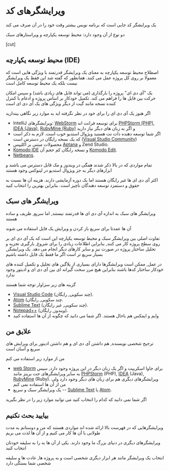 # ویرایشگرهای کد

یک ویرایشگر کد جایی است که برنامه نویس بیشتر وقت خود را در آن صرف می کند

دو نوع از آن وجود دارد: محیط توسعه یکپارچه و ویراستارهای سبک

[cut]

## محیط توسعه یکپارچه (IDE)

اصطلاح محیط توسعه یکپارچه به معنای یک ویرایشگر قدرتمند با ویژگی هایی است که معمولا بر روی کل پروژه عمل می کنند. همانطور که گفته شد این فقط یک ویرایشگر نیست بلکه یک محیط توسعه کامل است

یک "آی دی ای" پروژه را بارگذاری (می تواند فایل های زیادی باشد) و سپس امکان حرکت بین فایل ها را فراهم می کند. تکمیل خودکار بر اساس پروژه و ادغام با کنترل کننده نسخه مانند گیت از دیگر ویژگی های یک آی دی ای است

اگر هنوز یک آی دی ای را برای خود در نظر نگرفته اید به موارد زیر نگاهی بیندازید

- IntelliJ ویرایشگرهای: [WebStorm](http://www.jetbrains.com/webstorm/) برای توسعه فرانت اند [PHPStorm (PHP)](http://www.jetbrains.com/phpstorm/), [IDEA (Java)](http://www.jetbrains.com/idea/), [RubyMine (Ruby)](http://www.jetbrains.com/ruby/) و اگر به زبان های دیگر نیاز دارید
- اگر شما توسعه دهنده دات نت هستید ویژوال استدیو خوب است. لازم به ذکر است که یک نسخه رایگان در دسترس است ([Visual Studio Community](https://www.visualstudio.com/vs/community/))
- محصولات مبتنی بر اکلیپس [Aptana](http://www.aptana.com/) و Zend Studio.
- [Komodo IDE](http://www.activestate.com/komodo-ide) و نسخه رایگان کم حجم آن [Komodo Edit](http://www.activestate.com/komodo-edit).
- [Netbeans](http://netbeans.org/).

تمام مواردی که در بالا ذکر شدند همگی در ویندوز و مک قابل دسترس می باشند و ابزارهای دیگر به جز ویژوال استدیو در لینوکس وجود هستند

اکثر آی دی ای ها غیر رایگان هستند اما یک دوره آزمایشی دارند. هزینه آن ها نسبت به حقوق و دستمزد توسعه دهندگان ناچیز است. بنابراین بهترین را انتخاب کنید

## ویرایشگر های سبک

ویرایشگر های سبک به اندازه آی دی ای ها قدرتمند نیستند, اما سریع, ظریف و ساده هستند

آن ها عمدتا برای سریع باز کردن و ویرایش یک فایل استفاده می شوند

تفاوت اصلی بین ویرایشگر سبک و محیط توسعه یکپارچه این است که یک آی دی ای بر روی سطح پروژه کار می کنند, بنابراین اطلاعات زیادی را برای شروع, بارگیری تجزیه و تحلیل ساختار پروژه در صورت نیز و سایر کارهای دیگر انجام می دهد. یک ویرایشگر, بسیار سریع تر است اگر ما فقط یک فایل داشته باشیم

در عمل, ممکن است ویرایشگرها دارای بسیاری از پلاگین های تحلیل و تکمیل کننده های خودکار ساختار کدها باشند بنابراین هیچ مرز سخت گیرانه ای بین آی دی ای و ادیتور وجود ندارد

گزینه های زیر سزاوار توجه شما هستند

- [Visual Studio Code](https://code.visualstudio.com/) (چند سکویی, رایگان).
- [Atom](https://atom.io/) (چند سکویی, رایگان.
- [Sublime Text](http://www.sublimetext.com) (چند سکویی, غیر رایگان).
- [Notepad++](https://notepad-plus-plus.org/) (ویندوز, رایگان).
- وایم و ایمکس هم باحال هستند. اگر شما می دانید که چگونه از آن ها استفاده کنید

## علایق من

ترجیح شخصی نویسنده, هم داشتن آی دی ای و هم داشتن ادیتور برای ویرایش های سریع و آسان است

من از موارد زیر استفاده می کنم

- [web Storm](http://www.jetbrains.com/webstorm/) برای جاوا اسکریپت و اگر یک زبان دیگر در این پروژه وجود دارد, سپس به سایر ویرایشگرهای جت برینز مانند [PHPStorm](http://www.jetbrains.com/phpstorm/) (PHP), [IDEA](http://www.jetbrains.com/idea/) (Java), [RubyMine](http://www.jetbrains.com/ruby/) (Ruby). ویرایشگرهای دیگری هم برای زبان های دیگر وجود دارد ولی من از آن ها استفاده نمی کنم
- یک ویرایشگر سبک و سریع -- [Sublime Text](http://www.sublimetext.com) یا [Atom](https://atom.io/).

اگر شما نمی دانید که کدام را انتخاب کنید می توانید موارد زیر را در نظر بگیرید

## بیایید بحث نکنیم

ویرایشگرهایی که در فهرست بالا ارائه شده اند مواردی هستند که من و دوستانم به مدت طولانی با آن ها کار می کنیم و از آن ها لذت می بریم

ویرایشگرهای دیگری در دنیای بزرگ ما وجود دارند. یکی از آن ها به را به سلیقه خودتان انتخاب کنید

انتخاب یک ویرایشگر مانند هر ابزار دیگری شخصی است و به پروژه ها, عادت ها و سلیقه شخصی شما بستگی دارد
